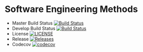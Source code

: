 # Software Engineering Methods
- Master Build Status [![Build Status](https://travis-ci.com/McPenquen/sem.svg?branch=master)](https://travis-ci.com/McPenquen/sem)
- Develop Build Status [![Build Status](https://travis-ci.org/McPenquen/sem.svg?branch=develop)](https://travis-ci.org/McPenquen/sem)
- License [![LICENSE](https://img.shields.io/github/license/McPenquen/sem.svg?style=flat-square)](https://github.com/McPenquen/sem/blob/master/LICENSE)
- Release [![Releases](https://img.shields.io/github/release/McPenquen/sem/all.svg?style=flat-square)](https://github.com/McPenquen/sem/releases)
- Codecov [![codecov](https://codecov.io/gh/McPenquen/sem_practical/branch/master/graph/badge.svg)](https://codecov.io/gh/McPenquen/sem_practical)



